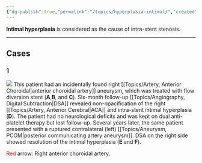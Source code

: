 ```yaml
---
{"dg-publish":true,"permalink":"/topics/hyperplasia-intimal/","created":"2024-06-13T11:00:55.417-07:00","updated":"2024-06-13T13:38:26.792-07:00"}
---
```



**Intimal hyperplasia** is considered as the cause of intra-stent stenosis. 

---

## Cases

### 1

![](https://i.imgur.com/x9tgckn.jpeg)
This patient had an incidentally found right [[Topics/Artery, Anterior Choroidal\|anterior choroidal artery]] aneurysm, which was treated with flow diversion stent (**A**,**B**, and **C**). Six-month follow-up [[Topics/Angiography, Digital Subtraction\|DSA]] revealed non-opacification of the right [[Topics/Artery, Anterior Cerebral\|ACA]] and intra-stent intimal hyperplasia (**D**). The patient had no neurological deficits and was kept on dual anti-platelet therapy but lost follow-up. Several years later, the same patient presented with a ruptured contralateral (left) [[Topics/Aneurysm, PCOM\|posterior communicating artery aneurysm]]. DSA on the right side showed resolution of the intimal hyperplasia (**E** and **F**).

<span style="color: red">Red</span> arrow: Right anterior choroidal artery.